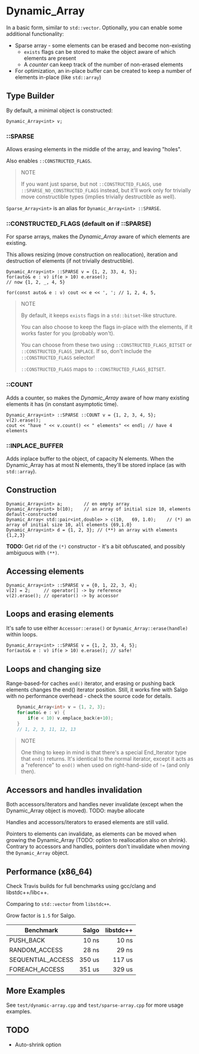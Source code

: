 Dynamic_Array
=============
In a basic form, similar to `std::vector`. Optionally, you can enable some additional functionality:
* Sparse array - some elements can be erased and become non-existing
	* `exists` flags can be stored to make the object aware of which elements are present
	* A *counter* can keep track of the number of non-erased elements
* For optimization, an in-place buffer can be created to keep a number of elements in-place (like `std::array`)




Type Builder
------------
By default, a minimal object is constructed:

	Dynamic_Array<int> v;

### ::SPARSE

Allows erasing elements in the middle of the array, and leaving "holes".

Also enables `::CONSTRUCTED_FLAGS`.

> NOTE
>
> If you want just sparse, but not `::CONSTRUCTED_FLAGS`, use `::SPARSE_NO_CONSTRUCTED_FLAGS` instead, but it'll work only for trivially move constructible types (implies trivially destructible as well).

`Sparse_Array<int>` is an alias for `Dynamic_Array<int> ::SPARSE`.

### ::CONSTRUCTED_FLAGS (default on if ::SPARSE)

For sparse arrays, makes the *Dynamic_Array* aware of which elements are existing.

This allows resizing (move construction on reallocation), iteration and destruction of elements (if not trivially destructible).

	Dynamic_Array<int> ::SPARSE v = {1, 2, 33, 4, 5};
	for(auto& e : v) if(e > 10) e.erase();
	// now {1, 2, _, 4, 5}

	for(const auto& e : v) cout << e << ', '; // 1, 2, 4, 5, 

> NOTE
>
> By default, it keeps `exists` flags in a `std::bitset`-like structure.
>
> You can also choose to keep the flags in-place with the elements, if it works faster for you (probably won't).
>
> You can choose from these two using `::CONSTRUCTED_FLAGS_BITSET` or `::CONSTRUCTED_FLAGS_INPLACE`. If so, don't include the `::CONSTRUCTED_FLAGS` selector!
>
> `::CONSTRUCTED_FLAGS` maps to `::CONSTRUCTED_FLAGS_BITSET`.


### ::COUNT

Adds a counter, so makes the *Dynamic_Array* aware of how many existing elements it has (in constant asymptotic time).

	Dynamic_Array<int> ::SPARSE ::COUNT v = {1, 2, 3, 4, 5};
	v(2).erase();
	cout << "have " << v.count() << " elements" << endl; // have 4 elements

### ::INPLACE_BUFFER<N>

Adds inplace buffer to the object, of capacity N elements. When the Dynamic_Array has at most N elements, they'll be stored inplace (as with `std::array`).




Construction
------------
	Dynamic_Array<int> a;        // en empty array
	Dynamic_Array<int> b(10);    // an array of initial size 10, elements default-constructed
	Dynamic_Array< std::pair<int,double> > c(10,   69, 1.0);    // (*) an array of initial size 10, all elements {69,1.0}
	Dynamic_Array<int> d = {1, 2, 3}; // (**) an array with elements {1,2,3}

**TODO:** Get rid of the `(*)` constructor - it's a bit obfuscated, and possibly ambiguous with `(**)`.




Accessing elements
------------------
	Dynamic_Array<int> ::SPARSE v = {0, 1, 22, 3, 4};
	v[2] = 2;     // operator[] -> by reference
	v(2).erase(); // operator() -> by accessor




Loops and erasing elements
--------------------------
It's safe to use either `Accessor::erase()` or `Dynamic_Array::erase(handle)` within loops.

	Dynamic_Array<int> ::SPARSE v = {1, 2, 33, 4, 5};
	for(auto& e : v) if(e > 10) e.erase(); // safe!




Loops and changing size
-----------------------
Range-based-for caches `end()` iterator, and erasing or pushing back elements changes the end() iterator position. Still, it works fine with Salgo with no performance overhead - check the source code for details.

```cpp
	Dynamic_Array<int> v = {1, 2, 3};
	for(auto& e : v) {
		if(e < 10) v.emplace_back(e+10);
	}
	// 1, 2, 3, 11, 12, 13
```

> NOTE
>
> One thing to keep in mind is that there's a special End_Iterator type that `end()` returns. It's identical to the normal iterator, except it acts as a "reference" to `end()` when used on right-hand-side of `!=` (and only then).




Accessors and handles invalidation
----------------------------------
Both accessors/iterators and handles never invalidate (except when the Dynamic_Array object is moved). TODO: maybe allocate

Handles and accessors/iterators to erased elements are still valid.

Pointers to elements can invalidate, as elements can be moved when growing the Dynamic_Array (TODO: option to reallocation also on shrink). Contrary to accessors and handles, pointers don't invalidate when moving the `Dynamic_Array` object.




Performance (x86_64)
--------------------

Check Travis builds for full benchmarks using gcc/clang and libstdc++/libc++.

Comparing to `std::vector` from `libstdc++`.

Grow factor is `1.5` for Salgo.

| Benchmark         |     Salgo | libstdc++ |
|-------------------|----------:|----------:|
| PUSH_BACK         |     10 ns |     10 ns |
| RANDOM_ACCESS     |     28 ns |     29 ns |
| SEQUENTIAL_ACCESS |    350 us |    117 us |
| FOREACH_ACCESS    |    351 us |    329 us |



More Examples
-------------
See `test/dynamic-array.cpp` and `test/sparse-array.cpp` for more usage examples.




TODO
----
* Auto-shrink option

